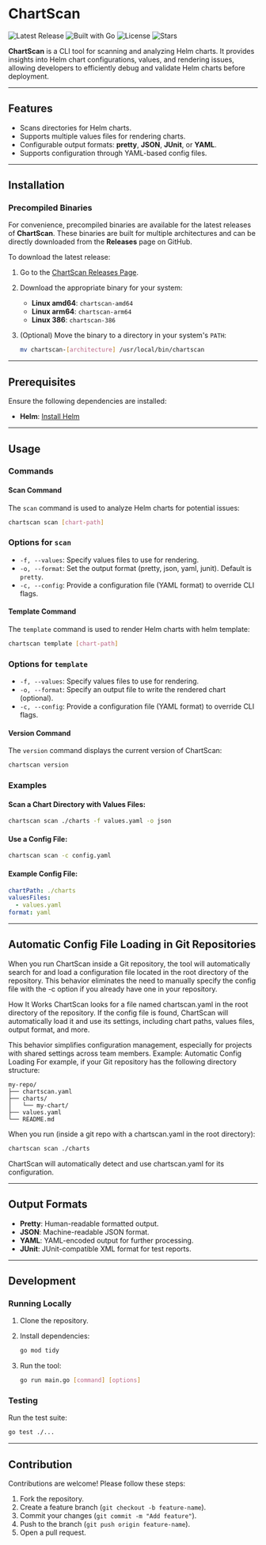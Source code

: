 # ChartScan

![Latest Release](https://img.shields.io/github/release/Jaydee94/chartscan.svg)
![Built with Go](https://img.shields.io/badge/built%20with-Go-00ADD8.svg)
![License](https://img.shields.io/github/license/Jaydee94/chartscan.svg)
![Stars](https://img.shields.io/github/stars/Jaydee94/chartscan.svg)



**ChartScan** is a CLI tool for scanning and analyzing Helm charts. It provides insights into Helm chart configurations, values, and rendering issues, allowing developers to efficiently debug and validate Helm charts before deployment.

---

## Features

- Scans directories for Helm charts.
- Supports multiple values files for rendering charts.
- Configurable output formats: **pretty**, **JSON**, **JUnit**, or **YAML**.
- Supports configuration through YAML-based config files.

---

## Installation

### Precompiled Binaries

For convenience, precompiled binaries are available for the latest releases of **ChartScan**. These binaries are built for multiple architectures and can be directly downloaded from the **Releases** page on GitHub.

To download the latest release:

1. Go to the [ChartScan Releases Page](https://github.com/Jaydee94/chartscan/releases).
2. Download the appropriate binary for your system:
   - **Linux amd64**: `chartscan-amd64`
   - **Linux arm64**: `chartscan-arm64`
   - **Linux 386**: `chartscan-386`
3. (Optional) Move the binary to a directory in your system's `PATH`:

   ```bash
   mv chartscan-[architecture] /usr/local/bin/chartscan
   ```

---

## Prerequisites

Ensure the following dependencies are installed:

- **Helm**: [Install Helm](https://helm.sh/docs/intro/install/)

---

## Usage

### Commands

#### Scan Command

The `scan` command is used to analyze Helm charts for potential issues:

```bash
chartscan scan [chart-path]
```

### Options for `scan`

- `-f, --values`: Specify values files to use for rendering.
- `-o, --format`: Set the output format (pretty, json, yaml, junit). Default is `pretty`.
- `-c, --config`: Provide a configuration file (YAML format) to override CLI flags.

#### Template Command

The `template` command is used to render Helm charts with helm template:

```bash
chartscan template [chart-path]
```

### Options for `template`

- `-f, --values`: Specify values files to use for rendering.
- `-o, --format`: Specify an output file to write the rendered chart (optional).
- `-c, --config`: Provide a configuration file (YAML format) to override CLI flags.

#### Version Command

The `version` command displays the current version of ChartScan:

```bash
chartscan version
```

### Examples

#### Scan a Chart Directory with Values Files:
```bash
chartscan scan ./charts -f values.yaml -o json
```

#### Use a Config File:
```bash
chartscan scan -c config.yaml
```

#### Example Config File:
```yaml
chartPath: ./charts
valuesFiles:
  - values.yaml
format: yaml
```

---

## Automatic Config File Loading in Git Repositories

When you run ChartScan inside a Git repository, the tool will automatically search for and load a configuration file located in the root directory of the repository. This behavior eliminates the need to manually specify the config file with the -c option if you already have one in your repository.

How It Works
ChartScan looks for a file named chartscan.yaml in the root directory of the repository.
If the config file is found, ChartScan will automatically load it and use its settings, including chart paths, values files, output format, and more.

This behavior simplifies configuration management, especially for projects with shared settings across team members.
Example: Automatic Config Loading
For example, if your Git repository has the following directory structure:

```
my-repo/
├── chartscan.yaml
├── charts/
│   └── my-chart/
├── values.yaml
└── README.md
```
When you run (inside a git repo with a chartscan.yaml in the root directory):

```bash
chartscan scan ./charts
```
ChartScan will automatically detect and use chartscan.yaml for its configuration.

---

## Output Formats

- **Pretty**: Human-readable formatted output.
- **JSON**: Machine-readable JSON format.
- **YAML**: YAML-encoded output for further processing.
- **JUnit**: JUnit-compatible XML format for test reports.

---

## Development

### Running Locally

1. Clone the repository.
2. Install dependencies:

   ```bash
   go mod tidy
   ```

3. Run the tool:

   ```bash
   go run main.go [command] [options]
   ```

### Testing

Run the test suite:

```bash
go test ./...
```

---

## Contribution

Contributions are welcome! Please follow these steps:

1. Fork the repository.
2. Create a feature branch (`git checkout -b feature-name`).
3. Commit your changes (`git commit -m "Add feature"`).
4. Push to the branch (`git push origin feature-name`).
5. Open a pull request.

